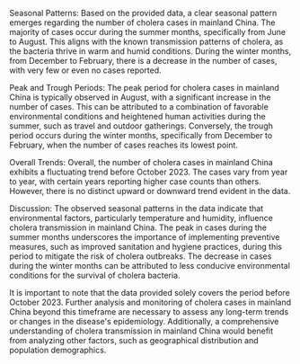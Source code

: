 Seasonal Patterns: 
Based on the provided data, a clear seasonal pattern emerges regarding the number of cholera cases in mainland China. The majority of cases occur during the summer months, specifically from June to August. This aligns with the known transmission patterns of cholera, as the bacteria thrive in warm and humid conditions. During the winter months, from December to February, there is a decrease in the number of cases, with very few or even no cases reported.

Peak and Trough Periods: 
The peak period for cholera cases in mainland China is typically observed in August, with a significant increase in the number of cases. This can be attributed to a combination of favorable environmental conditions and heightened human activities during the summer, such as travel and outdoor gatherings. Conversely, the trough period occurs during the winter months, specifically from December to February, when the number of cases reaches its lowest point.

Overall Trends: 
Overall, the number of cholera cases in mainland China exhibits a fluctuating trend before October 2023. The cases vary from year to year, with certain years reporting higher case counts than others. However, there is no distinct upward or downward trend evident in the data.

Discussion: 
The observed seasonal patterns in the data indicate that environmental factors, particularly temperature and humidity, influence cholera transmission in mainland China. The peak in cases during the summer months underscores the importance of implementing preventive measures, such as improved sanitation and hygiene practices, during this period to mitigate the risk of cholera outbreaks. The decrease in cases during the winter months can be attributed to less conducive environmental conditions for the survival of cholera bacteria.

It is important to note that the data provided solely covers the period before October 2023. Further analysis and monitoring of cholera cases in mainland China beyond this timeframe are necessary to assess any long-term trends or changes in the disease's epidemiology. Additionally, a comprehensive understanding of cholera transmission in mainland China would benefit from analyzing other factors, such as geographical distribution and population demographics.